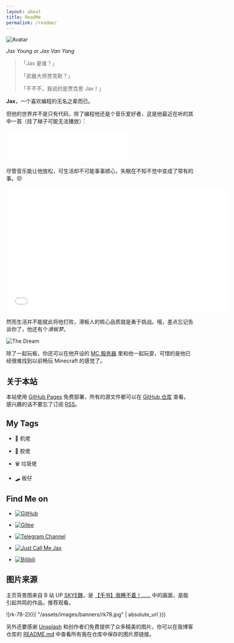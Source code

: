 ```yaml
---
layout: about
title: ReadMe
permalink: /readme/
---
```


<img src="{{ '/assets/images/avatar.png' | absolute_url }}" alt="Avatar" class="avatar">

$Jax\ Young\ or\ Jax\ Van\ Yang$

> 「Jax 是谁？」
>
> 「武器大师贾克斯？」
>
> 「不不不，我说的是贾克思 Jax！」

**Jax**，一个喜欢编程的无名之辈而已。

但他的世界并不是只有代码，除了编程他还是个音乐爱好者，这是他最近在听的其中一首（挂了梯子可能无法播放）：

<p><iframe frameborder="no" border="0" marginwidth="0" marginheight="0" width=330 height=86 src="//music.163.com/outchain/player?type=2&id=1476123363&auto=1&height=66"></iframe></p>

尽管音乐能让他放松，可生活却不可能事事顺心，失眠在不知不觉中变成了常有的事。:disappointed:

<p><iframe width=600 height=338 src="//player.bilibili.com/player.html?aid=377646080&bvid=BV1Lf4y1N7f8&cid=400718928&page=1" scrolling="no" frameborder="no" framespacing="0" allowfullscreen="true"> </iframe></p>

然而生活并不能就此将他打败，滑板人的核心品质就是勇于挑战。哦，差点忘记告诉你了，他还有个*滑板梦*。

![The Dream](//https://youtu.be/lqpRZ69z8_8)

除了一起玩板，你还可以在他开设的 [MC 服务器](https://jaxyoung.notion.site/jaxyoung/CSUST-Hub-2409de303f704ba493eb8b7abb48afa0) 里和他一起玩耍，可惜的是他已经很难找到以前畅玩 Minecraft 的感觉了。

## 关于本站

本站使用 [GitHub Pages](https://pages.github.com) 免费部署，所有的源文件都可以在 [GitHub 仓库](https://github.com/JaxVanYang/jaxvanyang.github.io) 查看。感兴趣的话不要忘了订阅 [RSS](https://jaxvanyang.github.io/feed.xml)。

## My Tags

- 📱 机佬

- 🤖 胶佬

- 🗑️ 垃圾佬

- 🛹 板仔

## Find Me on

- [![GitHub](https://img.shields.io/badge/GitHub-JaxVanYang-blue?style=social&logo=github)](https://github.com/JaxVanYang)

- [![Gitee](https://img.shields.io/badge/Gitee-Jax%20Young-blue?style=social&logo=gitee)](https://gitee.com/Jaxvanyang)

- [![Telegram Channel](https://img.shields.io/badge/Telegram%20Channel-Just%20Call%20Me%20Jax-blue?style=social&logo=telegram)](https://t.me/jaxvanyang_spam)

- [![Just Call Me Jax](https://img.shields.io/badge/%E5%8D%9A%E5%AE%A2%E5%9B%AD-Jax%20Van%20Yang%20%E7%9A%84%E5%8D%9A%E5%AE%A2-blue?style=social)](https://www.cnblogs.com/jaxvanyang/)

- [![Bilibili](https://img.shields.io/badge/Bilibili-蝇营狗苟之辈-blue?style=social&logo=bilibili)](https://space.bilibili.com/39860412)

## 图片来源

主页背景图来自 B 站 UP [SKYE魏](https://space.bilibili.com/7198448)，是 [【手书】我睡不着！……](https://www.bilibili.com/video/BV1Lf4y1N7f8) 中的画面，是能引起共鸣的作品，推荐观看。

![rk-78-2]({{ "/assets/images/banners/rk78.jpg" | absolute_url }})

另外还要感谢 [Unsplash](https://unsplash.com) 和创作者们免费提供了众多精美的图片，你可以在我博客仓库的 [README.md](https://github.com/jaxvanyang/jaxvanyang.github.io/blob/main/README.md#image-source) 中查看所有我在仓库中保存的图片原链接。